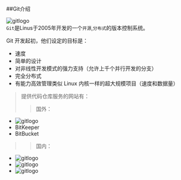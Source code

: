 ##Git介绍

![gitlogo](https://github.com/zaifeng/gitstudy/blob/master/images/git.png)<br />
`Git`是Linus于2005年开发的一个`开源`,`分布式`的版本控制系统。

Git 开发起初，他们设定的目标是：<br />
* 速度 
* 简单的设计 
* 对非线性开发模式的强力支持（允许上千个并行开发的分支） 
* 完全分布式 
* 有能力高效管理类似 Linux 内核一样的超大规模项目（速度和数据量）

> 提供代码仓库服务的网站有：
>>国外：
* ![gitlogo](https://github.com/zaifeng/gitstudy/blob/master/images/github.jpg)<br />
* BitKeeper
* BitBucket

>>国内：
* ![gitlogo](https://github.com/zaifeng/gitstudy/blob/master/images/osc_logo.gif)<br />
* ![gitlogo](https://github.com/zaifeng/gitstudy/blob/master/images/Codding.png)<br />
* ![gitlogo](https://github.com/zaifeng/gitstudy/blob/master/images/taoCode.png)<br />
